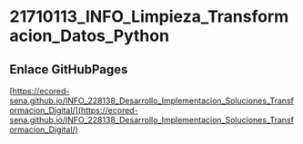 # **21710113_INFO_Limpieza_Transformacion_Datos_Python**

## **Enlace GitHubPages**

[https://ecored-sena.github.io/INFO_228138_Desarrollo_Implementacion_Soluciones_Transformacion_Digital/](https://ecored-sena.github.io/INFO_228138_Desarrollo_Implementacion_Soluciones_Transformacion_Digital/)

#
